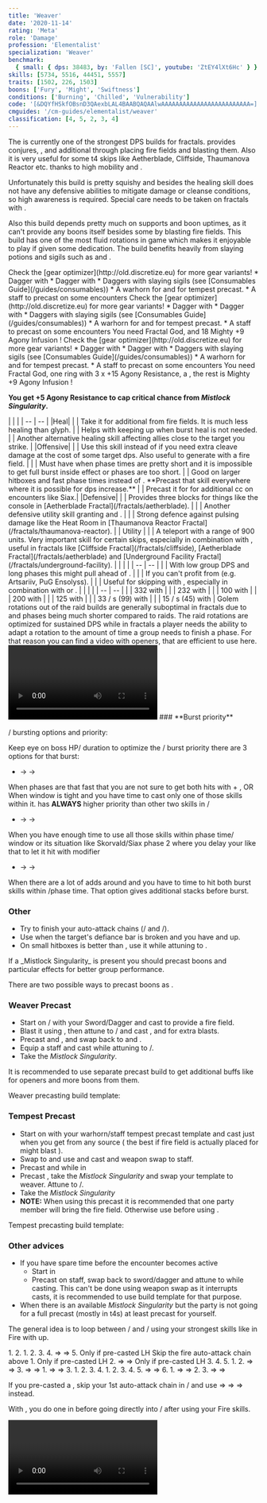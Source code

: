 ```yaml
---
title: 'Weaver'
date: '2020-11-14'
rating: 'Meta'
role: 'Damage'
profession: 'Elementalist'
specialization: 'Weaver'
benchmark:
  { small: { dps: 38483, by: 'Fallen [SC]', youtube: 'ZtEY4lXt6Hc' } }
skills: [5734, 5516, 44451, 5557]
traits: [1502, 226, 1503]
boons: ['Fury', 'Might', 'Swiftness']
conditions: ['Burning', 'Chilled', 'Vulnerability']
code: '[&DQYfHSkfOBsnD3QAexbLAL4BAABQAQAAlwAAAAAAAAAAAAAAAAAAAAAAAAA=]'
cmguides: '/cm-guides/elementalist/weaver'
classification: [4, 5, 2, 3, 4]
---
```


The <Specialization name="Weaver" text="Power Sword Weaver"/> is currently one of the strongest DPS builds for fractals. <Specialization name="Weaver" text="Power Sword Weaver"/> provides conjures, <Condition name="Vulnerability"/>, and additional <Boon name="Might"/> through placing fire fields and blasting them. Also it is very useful for some t4 skips like Aetherblade, Cliffside, Thaumanova Reactor etc. thanks to high mobility and <Skill id="5536"/>.

Unfortunately this build is pretty squishy and besides the healing skill does not have any defensive abilities to mitigate damage or cleanse conditions, so high awareness is required. Special care needs to be taken on fractals with <Instability name="We Bleed Fire"/>. 

Also this build depends pretty much on supports and boon uptimes, as it can't provide any boons itself besides some <Boon name="Might"/> by blasting fire fields. This build has one of the most fluid rotations in game which makes it enjoyable to play if given some dedication. The build benefits heavily from slaying potions and sigils such as <Item id="50082"/> and <Item name="Impact" type="Sigil"/>.

<Divider text="Equipment without weakness"/>

<Tabs outlined>

<Tab title="162 Agony Resistance">
Check the [gear optimizer](http://old.discretize.eu) for more gear variants! 
<Grid>
<GridItem sm="4">
<Armor weight="Light" helmAffix="Berserker" helmRune="Scholar" shouldersAffix="Berserker" shouldersRune="Scholar" coatAffix="Assassin" coatRune="Scholar" glovesAffix="Berserker" glovesRune="Scholar" leggingsAffix="Berserker" leggingsRune="Scholar" bootsAffix="Berserker" bootsRune="Scholar" helmInfusionId="49432" shouldersInfusionId="49432" coatInfusionId="49432" glovesInfusionId="49432" leggingsInfusionId="49432" bootsInfusionId="49432"/>
</GridItem>

<GridItem sm="4">
<Weapons weapon1MainType="Sword" weapon1MainAffix="Berserker" weapon1MainSigil1="Impact" weapon1OffType="Dagger" weapon1OffAffix="Berserker" weapon1OffSigil="Force" weapon1MainInfusion1Id="49432" weapon1OffInfusionId="49432"/>

<Card title="Swap Weapons">
* Dagger with <Item name="Night" type="Sigil"/>
* Dagger with <Item name="Serpent Slaying" type="Sigil"/>
* Daggers with slaying sigils (see [Consumables Guide](/guides/consumables))
* A warhorn for <Skill name="Sand Squall"/> and <Skill name="Heat Sync"/> for tempest precast.
* A staff to precast <Skill name="Meteor Shower"/> on some encounters
</Card>
</GridItem>

<GridItem sm="4">
<BackAndTrinkets backItemAffix="Berserker" accessory1Affix="Assassin" accessory2Affix="Berserker" amuletAffix="Assassin" ring1Affix="Berserker" ring2Affix="Berserker" backItemInfusion1Id="49432" backItemInfusion2Id="49432" accessory1InfusionId="49432" accessory2InfusionId="49432" ring1Infusion1Id="49432" ring1Infusion2Id="49432" ring1Infusion3Id="49432" ring2Infusion1Id="49432" ring2Infusion2Id="49432" ring2Infusion3Id="49432"/>

<Consumables food="Bowl of Sweet and Spicy Butternut Squash Soup" utility="Tin of Fruitcake" infusion="Mighty +9 Agony Infusion"/>
</GridItem>
</Grid>
</Tab>

<Tab title="222 Agony Resistance">
Check the [gear optimizer](http://old.discretize.eu) for more gear variants! 
<Grid>
<GridItem sm="4">
<Armor weight="Light" helmAffix="Berserker" helmRune="Scholar" shouldersAffix="Berserker" shouldersRune="Scholar" coatAffix="Berserker" coatRune="Scholar" glovesAffix="Berserker" glovesRune="Scholar" leggingsAffix="Berserker" leggingsRune="Scholar" bootsAffix="Berserker" bootsRune="Scholar" helmInfusionId="37131" shouldersInfusionId="37131" coatInfusionId="37131" glovesInfusionId="37131" leggingsInfusionId="37131" bootsInfusionId="37131"/>
</GridItem>

<GridItem sm="4">
<Weapons weapon1MainType="Sword" weapon1MainAffix="Berserker" weapon1MainSigil1="Impact" weapon1OffType="Dagger" weapon1OffAffix="Berserker" weapon1OffSigil="Force" weapon1MainInfusion1Id="37131" weapon1OffInfusionId="37131" />

<Card title="Swap Weapons">
* Dagger with <Item name="Night" type="Sigil"/>
* Dagger with <Item name="Serpent Slaying" type="Sigil"/>
* Daggers with slaying sigils (see [Consumables Guide](/guides/consumables))
* A warhorn for <Skill name="Sand Squall"/> and <Skill name="Heat Sync"/> for tempest precast.
* A staff to precast <Skill name="Meteor Shower"/> on some encounters
</Card>
</GridItem>

<GridItem sm="4">
<BackAndTrinkets backItemAffix="Berserker" accessory1Affix="Assassin" accessory2Affix="Berserker" amuletAffix="Berserker" ring1Affix="Berserker" ring2Affix="Berserker" backItemInfusion1Id="37131" backItemInfusion2Id="37131" accessory1InfusionId="37131" accessory2InfusionId="37131" ring1Infusion1Id="37131" ring1Infusion2Id="37131" ring1Infusion3Id="37131" ring2Infusion1Id="37131" ring2Infusion2Id="37131" ring2Infusion3Id="37131"/>

<Card title="Extra note">
You need Fractal God, <Item id="86175"/> and 18  Mighty +9 Agony Infusion !
  
</Card>

<Consumables food="Bowl of Sweet and Spicy Butternut Squash Soup" utility="Tin of Fruitcake" infusion="Mighty +9 Agony Infusion"/>
</GridItem>
</Grid>
</Tab>

<Tab title="245 Agony Resistance">
Check the [gear optimizer](http://old.discretize.eu) for more gear variants! 
<Grid>
<GridItem sm="4">
<Armor weight="Light" helmAffix="Berserker" helmRune="Scholar" shouldersAffix="Berserker" shouldersRune="Scholar" coatAffix="Berserker" coatRune="Scholar" glovesAffix="Berserker" glovesRune="Scholar" leggingsAffix="Berserker" leggingsRune="Scholar" bootsAffix="Berserker" bootsRune="Scholar" helmInfusionId="37131" shouldersInfusionId="37131" coatInfusionId="37131" glovesInfusionId="37131" leggingsInfusionId="37131" bootsInfusionId="37131"/>
</GridItem>

<GridItem sm="4">
<Weapons weapon1MainType="Sword" weapon1MainAffix="Berserker" weapon1MainSigil1="Impact" weapon1OffType="Dagger" weapon1OffAffix="Berserker" weapon1OffSigil="Force" weapon1MainInfusion1Id="37131" weapon2MainInfusion1Id="37131" weapon1OffInfusionId="37131" weapon2OffInfusionId="37131"/>

<Card title="Swap Weapons">
* Dagger with <Item name="Night" type="Sigil"/>
* Dagger with <Item name="Serpent Slaying" type="Sigil"/>
* Daggers with slaying sigils (see [Consumables Guide](/guides/consumables))
* A warhorn for <Skill name="Sand Squall"/> and <Skill name="Heat Sync"/> for tempest precast.
* A staff to precast <Skill name="Meteor Shower"/> on some encounters
</Card>
</GridItem>

<GridItem sm="4">
<BackAndTrinkets backItemAffix="Berserker" accessory1Affix="Berserker" accessory2Affix="Berserker" amuletAffix="Berserker" ring1Affix="Berserker" ring2Affix="Berserker" backItemInfusion1Id="37131" backItemInfusion2Id="37131" accessory1InfusionId="37131" accessory2InfusionId="37131" ring1Infusion1Id="37131" ring1Infusion2Id="37131" ring1Infusion3Id="37131" ring2Infusion1Id="49438" ring2Infusion2Id="49438" ring2Infusion3Id="49438"/>

<Card title="Extra note">
You need Fractal God, one ring with 3 x +15 Agony Resistance, a <Item id="70596"/>, the rest is Mighty +9 Agony Infusion !
  
**You get +5 Agony Resistance to cap critical chance from _Mistlock Singularity_.**
</Card>

<Consumables food="Bowl of Sweet and Spicy Butternut Squash Soup" utility="Tin of Fruitcake" infusion="Mighty +9 Agony Infusion"/>
</GridItem>
</Grid>
</Tab>
</Tabs>

<Divider text="Build"/>

<Grid>
<GridItem sm="7">
<Traits traits1="Fire" traits1Selected="Burning Precision,Power Overwhelming,Persisting Flames" traits2="Air" traits2Selected="Ferocious Winds, Stormsoul, Bolt to the Heart" traits3="Weaver" traits3Selected="Masters Fortitude, Swift Revenge, Elements of Rage"/>
</GridItem>
<GridItem sm="5">
<Skills heal="Glyph of Elemental Harmony" utility1="Primordial Stance" utility2="Glyph of Storms" utility3="Arcane Blast" elite="Conjure Fiery Greatsword"/>
</GridItem>
</Grid>

<Divider text="Situational"/>

<Grid>
<GridItem sm="7">
<Card title="Situational Skills">
| | |
| -- | -- |
|Heal|
| <Skill name="Arcane Brilliance" size="big" disableText/> | Take it for additional <Boon name="Might"/> from fire fields. It is much less healing than glyph.
| <Skill name="Signet of Restoration" size="big" disableText/> | Helps with keeping up <Item name="scholar"/> when burst heal is not needed.
| <Skill name="Aquatic stance" size="big" disableText/> | Another alternative healing skill affecting allies close to the target you strike. |
|Offensive|
| <Skill name="Arcane Wave" size="big" disableText/> | Use this skill instead of <Skill name="Arcane Blast"/> if you need extra cleave damage at the cost of some target dps. Also useful to generate <Boon name="Might"/> with a fire field. |
| <Skill name="Unravel" size="big" disableText/> | Must have when phase times are pretty short and it is impossible to get full burst inside <Effect name="Exposed"/> effect or phases are too short.
| <Skill name="Conjure Lightning Hammer" size="big" disableText/> | Good on larger hitboxes and fast phase times instead of <Skill name="Primordial Stance"/>.  **Precast that skill everywhere where it is possible for dps increase.**
| <Skill name="Conjure Frostbow" size="big" disableText/> | Precast it for <Specialization name="Renegade"/> for additional cc on encounters like Siax.| 
|Defensive|
| <Skill name="Arcane Shield" size="big" disableText/> | Provides three blocks for things like the console in [Aetherblade Fractal](/fractals/aetherblade). |
| <Skill name="Armor of Earth" size="big" disableText/> | Another defensive utility skill granting <Boon name="Protection"/> and <Boon name="Stability"/>. |
| <Skill name="Stone Resonance" size="big" disableText/> | Strong defence against pulsing damage like the Heat Room in [Thaumanova Reactor Fractal](/fractals/thaumanova-reactor).  |
| Utility |
| <Skill name="Lightning Flash" size="big" disableText/> | A teleport with a range of 900 units. Very important skill for certain skips, especially in combination with <Item name="White Mantle Portal Device"/>, useful in fractals like [Cliffside Fractal](/fractals/cliffside), [Aetherblade Fractal](/fractals/aetherblade) and [Underground Facility Fractal](/fractals/underground-facility). |

</Card>
</GridItem>

<GridItem sm="5">
<Card title="Situational Traits">
| | |
| -- | -- |
| <Trait name="Fresh Air" size="big" disableText/> | With low group DPS and long phases this might pull ahead of <Trait name="Bolt to the Heart"/>. |
| <Trait name="Raging Storm" size="big" disableText/> | If you can't profit from <Trait name="Stormsoul"/> (e.g. Artsariiv, PuG Ensolyss). |
| <Trait name="One with Air" size="big" disableText/> | Useful for skipping with <Effect name="Superspeed"/>, especially in combination with <Item name="Executioner Axe Toy"/> or <Item name="Endless Choya Pinata Tonic"/>. |
</Card>
<Card title="Defiance Bar Damage">
| | |
| -- | -- |
| <Skill name="Updraft" size="big" disableText/> | 332 with <Control name="Launch"/> |
| <Skill name="Wind Blast" size="big" disableText/> | 232 with <Control name="Launch"/> |
| <Skill name="Polaric Leap" size="big" disableText/> | 100 with <Control name="Daze"/> |
| <Skill name="Earthquake" size="big" disableText/> | 200 with <Control name="Knockdown"/> |
| <Skill name="Gale Strike" size="big" disableText/> | 125 with <Control name="Float"/> |
| <Skill name="Twin Strike" size="big" disableText/> | 33 / s (99) with <Condition name="Chilled"/> |
| <Skill name="Earthen Vortex" size="big" disableText/> | 15 / s (45) with <Condition name="Crippled"/> |
</Card>
</GridItem>
</Grid>

<Divider text="Rotation / Skill usage"/>

<Grid>
<GridItem xs="12" sm="6">

<Card title="Information">
Golem rotations out of the raid builds are generally suboptimal in fractals due to <Effect name="Exposed"/> and phases being much shorter compared to raids. The raid rotations are optimized for sustained DPS while in fractals a player needs the ability to adapt a rotation to the amount of time a group needs to finish a phase.  
For that reason you can find a video with openers, that are efficient to use here. 
</Card>
<Card title="Weaver openers">
<Video caption="by KalzeN [dT], edited by Vince [dT]" youtube="AUDqBOCrZUE"/> 
</Card>
</GridItem>

<GridItem xs="12" sm="6">
<Card title="Advanced Notes">
### **Burst priority**

<Skill id="5492" disableText/>/<Skill id="5492" disableText/> bursting options and priority:

Keep eye on boss HP/<Effect name="Exposed"/> duration to optimize the <Skill id="5492" disableText/>/<Skill id="5492" disableText/> burst priority there are 3 options for that burst:

- <Skill name="Fire Grab"/> -> <Skill name="Cauterizing Strike"/> -> <Skill name="Ring of Fire"/>

When phases are that fast that you are not sure to get both hits with <Skill name="Fire Grab"/> + <Skill name="Cauterizing Strike"/>, OR When <Effect name="exposed"/> window is tight and you have time to cast only one of those skills within it.  <Skill name="Fire Grab"/> has **ALWAYS** higher priority than other two skills in <Skill id="5492" disableText />/<Skill id="5492" disableText/>

- <Skill name="Cauterizing Strike"/> -> <Skill name="Ring of Fire"/> -> <Skill name="Fire Grab"/>
  

When you have enough time to use all those skills within phase time/<Effect name="exposed"/> window or its situation like Skorvald/Siax phase 2 where you delay your <Skill name="Fire Grab"/> like that to let it hit with <Trait name="Bolt To The Heart"/> modifier

- <Skill name="Ring of Fire"/> -> <Skill name="Cauterizing Strike"/> -> <Skill name="Fire Grab"/>
   

When there are a lot of adds around and you have to time to hit both burst skills within <Effect name="exposed"/>/phase time. That option gives additional <Trait name="persisting flames"/> stacks before burst.

### **Other**
- Try to finish your auto-attack chains (<Skill name="Fire Attunement" disableText/>/<Skill name="Searing Slash" disableText/> and <Skill name="Air Attunement" disableText/>/<Skill name="Call Lightning" profession="elementalist" disableText/>).
- Use <Skill name="Arcane Blast"/> when the target's defiance bar is broken and you have <Trait name="Elements of Rage"/> and <Skill name="Conjure Lightning Hammer"/> up.
- On small hitboxes <Skill name="Firestorm"/> is better than <Skill name="Lightning Storm"/>, use it while attuning to <Skill name="Fire Attunement" disableText/> <Skill name="Fire Attunement" disableText/>.
</Card>
</GridItem>


<GridItem xs="12" sm="12">
<Card title="Precasting">
If a _Mistlock Singularity_ is present you should precast boons and particular effects for better group performance.

There are two possible ways to precast boons as <Specialization name="elementalist"/>.

### **Weaver Precast**
- Start on <Skill id="5495"/>/<Skill id="5492"/> with your Sword/Dagger and cast <Skill id="5691"/> to provide a fire field.
- Blast it using <Skill id="40709"/>, then attune to <Skill id="5492"/>/<Skill id="5495"/> and cast <Skill id="5690"/>, <Skill id="21656"/> and <Skill id="5522"/> for extra blasts.
- Precast <Skill id="5506"/> and <Skill id="5635"/>, and swap back to <Skill id="5734"/> and <Skill id="5539"/>.
- Equip a staff and cast <Skill id="5516"/> while attuning to <Skill id="5494"/>/<Skill id="5492"/>. 
- Take the _Mistlock Singularity_.

It is recommended to use separate precast build to get additional buffs like <Trait name="Elemental Surge"/> for openers and more boons from them.

Weaver precasting build template:

<Traits unembossed traits1="Arcane" traits1Selected="Arcane Precision,Elemental Lockdown,Elemental Surge" traits2="Air" traits2Selected="One with air, Inscription, Fresh Air" traits3="Weaver" traits3Selected="Masters Fortitude, Weavers Prowess, Elements of Rage"/>

### **Tempest Precast**

- Start on <Skill id="5495"/> with your warhorn/staff tempest precast template and cast <Skill id="29453"/> just when you get <Boon name="Quickness"/> from any source ( the best if fire field is actually placed for might blast ).
- Swap to  <Skill id="5492"/> and use <Skill id="29548"/> and cast <Skill id="21656"/> and weapon swap to staff.
- Precast <Skill id="5506"/> and <Skill id="5635"/> while in <Skill id="5492"/>
- Precast <Skill id="5516"/>, take the _Mistlock Singularity_ and swap your template to weaver. Attune to  <Skill id="5494"/>/<Skill id="5492"/>. 
- Take the _Mistlock Singularity_
- **NOTE:** When using this precast it is recommended that one party member will bring the fire field. Otherwise use <Skill name="Wildfire"/> before using <Skill id="29548"/>.

Tempest precasting build template:

<Traits unembossed traits1="Arcane" traits1Selected=",,Elemental Surge" traits2="Air" traits2Selected="Zephyrs Boon, Inscription, Fresh Air" traits3="Tempest" traits3Selected=", Invigorating Torrents, Elemental Bastion"/>


### **Other advices**  
- If you have spare time before the encounter becomes active
   - Start in <Skill name="Air Attunement" disableText/> <Skill name="Fire Attunement" disableText/>
   - Precast <Skill name="Meteor Shower"/> on staff, swap back to sword/dagger and attune to <Skill name="Air Attunement" disableText/> <Skill name="Air Attunement" disableText/> while casting. This can't be done using weapon swap as it interrupts casts, it is recommended to use build template for that purpose.
- When there is an available _Mistlock Singularity_ but the party is not going for a full precast (mostly in t4s) at least precast <Skill id="5516"/> for yourself. 
</Card>

</GridItem>

<GridItem xs="12" sm="12">

<Card title="Rotation (Bolt to the Heart)">

The general idea is to loop between <Skill name="Air Attunement" disableText/>/<Skill name="Air Attunement" disableText/> and <Skill name="Fire Attunement" disableText/>/<Skill name="Fire Attunement" disableText/> using your strongest skills like <Skill name="Invoke Lightning"/> in Fire with <Trait name="Elements of Rage"/> up.

<Grid>
<GridItem sm="2">
<Skill name="Air Attunement" size="large" disableText/> <Skill name="Air Attunement" size="large" disableText/>
</GridItem>
<GridItem sm="10">
1. <Skill name="Lightning Storm"/>
2. <Skill name="Quantum Strike"/>
</GridItem>

<GridItem sm="2">
<Skill name="Fire Attunement" size="large" disableText/> <Skill name="Air Attunement" size="large" disableText/>
</GridItem>
<GridItem sm="10">
1. <Skill name="Pyro Vortex"/>
2. <Skill name="Ride the Lightning"/>
3. <Skill name="Flame Uprising"/>
4. <Skill name="Fire Strike"/> => <Skill name="Fire Swipe"/> => <Skill name="Searing Slash"/>
5. <Skill name="Conjure Lightning Hammer"/>   
    <Label>Only if pre-casted LH</Label>
    <Label>Skip the fire auto-attack chain above</Label>
</GridItem>


<GridItem sm="2">
<Skill name="Fire Attunement" size="large" disableText/> <Skill name="Fire Attunement" size="large" disableText/>
</GridItem>
<GridItem sm="10">
1. <Skill name="Invoke Lightning"/>   
    <Label>Only if pre-casted LH</Label>
2. <Skill name="Lightning Swing"/> => <Skill name="Static Swing"/> => <Skill name="Thunderclap" profession="bundle"/>   
    <Label>Only if pre-casted LH</Label>
3. <Skill name="Cauterizing Strike"/>
4. <Skill name="Fire Grab"/>
5. <Skill name="Flame Uprising"/>
</GridItem>

<GridItem sm="2">
<Skill name="Air Attunement" size="large" disableText/> <Skill name="Fire Attunement" size="large" disableText/>
</GridItem>
<GridItem sm="10">
1. <Skill name="Ring of Fire"/>
2. <Skill name="Charged Strike"/> => <Skill name="Polaric Slash"/> => <Skill name="Call Lightning" profession="elementalist"/>
3. <Skill name="Charged Strike"/> => <Skill name="Polaric Slash"/> => <Skill name="Call Lightning" profession="elementalist"/>
</GridItem>

<GridItem sm="2">
<Skill name="Air Attunement" size="large" disableText/> <Skill name="Air Attunement" size="large" disableText/>
</GridItem>
<GridItem sm="10">
1. <Skill name="Charged Strike"/> => <Skill name="Polaric Slash"/> => <Skill name="Call Lightning" profession="elementalist"/>
3. <Skill name="Quantum Strike"/>
</GridItem>

<GridItem sm="2">
<Skill name="Fire Attunement" size="large" disableText/> <Skill name="Air Attunement" size="large" disableText/>
</GridItem>
<GridItem sm="10">
1. <Skill name="Pyro Vortex"/>
2. <Skill name="Ride the Lightning"/>
3. <Skill name="Flame Uprising"/>
4. <Skill name="Conjure Fiery Greatsword"/>
</GridItem>

<GridItem sm="2">
<Skill name="Fire Attunement" size="large" disableText/> <Skill name="Fire Attunement" size="large" disableText/>
</GridItem>
<GridItem sm="10">
1. <Skill name="Fiery Rush"/>
2. <Skill name="Firestorm" profession="bundle"/>
3. <Skill name="Cauterizing Strike"/>
4. <Skill name="Ring of Fire"/>
5. <Skill name="Fire Strike"/> => <Skill name="Fire Swipe"/> => <Skill name="Searing Slash"/>
6. <Skill name="Flame Uprising"/>
</GridItem>

<GridItem sm="2">
<Skill name="Air Attunement" size="large" disableText/> <Skill name="Fire Attunement" size="large" disableText/>
</GridItem>
<GridItem sm="10">
1. <Skill name="Charged Strike"/> => <Skill name="Polaric Slash"/> => <Skill name="Call Lightning" profession="elementalist"/>
2. <Skill name="Fire Grab"/>
3. <Skill name="Charged Strike"/> => <Skill name="Polaric Slash"/> => <Skill name="Call Lightning" profession="elementalist"/>
</GridItem>
</Grid>

If you pre-casted a <Skill name="Conjure Lightning Hammer"/>, skip your 1st auto-attack chain in <Skill name="Fire Attunement" disableText/>/<Skill name="Air Attunement" disableText/> and use <Skill name="Invoke Lightning"/> => <Skill name="Lightning Swing"/> => <Skill name="Static Swing"/> => <Skill name="Thunderclap" profession="bundle"/> instead.

With <Trait name="Fresh Air"/>, you do one <Skill name="Twin Strike"/> in <Skill name="Water Attunement" disableText/> before going directly into <Skill name="Air Attunement" disableText/>/<Skill name="Air Attunement" disableText/> after using your Fire skills.


<Grid>
<GridItem sm="6">
<Card title="Golem Rotation">
<Video youtube="ZtEY4lXt6Hc" caption="by Fallen [SC]" />
</Card>
</GridItem>
</Grid>
</Card>
</GridItem>


</Grid>
